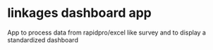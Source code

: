 # linkages dashboard app
App to process data from rapidpro/excel like survey and to display a standardized dashboard

